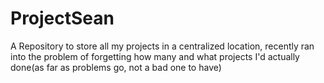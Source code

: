 # ProjectSean
A Repository to store all my projects in a centralized location, recently ran into the problem of forgetting how many and what projects I'd actually done(as far as problems go, not a bad one to have)
